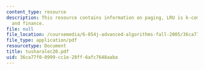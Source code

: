 ```yaml
---
content_type: resource
description: This resource contains information on paging, LRU is k-competitive ,
  and finance.
file: null
file_location: /coursemedia/6-854j-advanced-algorithms-fall-2005/36ca77f00999cc1e28ff6afc7648aaba_tusharalec20.pdf
file_type: application/pdf
resourcetype: Document
title: tusharalec20.pdf
uid: 36ca77f0-0999-cc1e-28ff-6afc7648aaba
---
```

